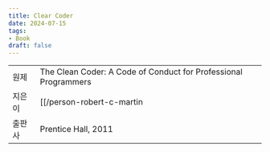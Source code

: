 ```yaml
---
title: Clear Coder
date: 2024-07-15
tags:
- Book
draft: false
---
```


| | |
| --- | --- |
| 원제 | The Clean Coder: A Code of Conduct for Professional Programmers |
| 지은이 | [[/person-robert-c-martin|Robert C. Martin]] |
| 출판사 | Prentice Hall, 2011 |